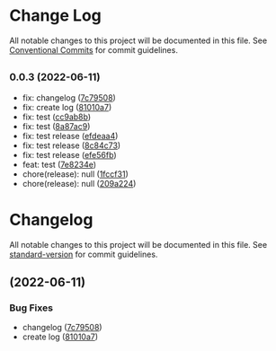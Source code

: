 # Change Log

All notable changes to this project will be documented in this file.
See [Conventional Commits](https://conventionalcommits.org) for commit guidelines.

## <small>0.0.3 (2022-06-11)</small>

* fix: changelog ([7c79508](https://github.com/luoguoxiong/hulljs/commit/7c79508))
* fix: create log ([81010a7](https://github.com/luoguoxiong/hulljs/commit/81010a7))
* fix: test ([cc9ab8b](https://github.com/luoguoxiong/hulljs/commit/cc9ab8b))
* fix: test ([8a87ac9](https://github.com/luoguoxiong/hulljs/commit/8a87ac9))
* fix: test release ([efdeaa4](https://github.com/luoguoxiong/hulljs/commit/efdeaa4))
* fix: test release ([8c84c73](https://github.com/luoguoxiong/hulljs/commit/8c84c73))
* fix: test release ([efe56fb](https://github.com/luoguoxiong/hulljs/commit/efe56fb))
* feat: test ([7e8234e](https://github.com/luoguoxiong/hulljs/commit/7e8234e))
* chore(release): null ([1fccf31](https://github.com/luoguoxiong/hulljs/commit/1fccf31))
* chore(release): null ([209a224](https://github.com/luoguoxiong/hulljs/commit/209a224))





# Changelog

All notable changes to this project will be documented in this file. See [standard-version](https://github.com/conventional-changelog/standard-version) for commit guidelines.

## [](https://github.com/luoguoxiong/hulljs/compare/v0.0.2...v) (2022-06-11)


### Bug Fixes

* changelog ([7c79508](https://github.com/luoguoxiong/hulljs/commit/7c795084f07fe6ec7a7f5a74b051c0e62c78e7d6))
* create log ([81010a7](https://github.com/luoguoxiong/hulljs/commit/81010a7fd858bdadb1976329f1dbc44176ccde0c))
